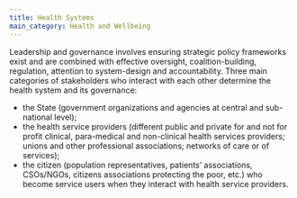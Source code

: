 ```yaml
---
title: Health Systems
main_category: Health and Wellbeing
---
```

Leadership and governance involves ensuring strategic policy frameworks exist and are combined with effective oversight, coalition-building, regulation, attention to system-design and accountability. Three main categories of stakeholders who interact with each other determine the health system and its governance:  

* the State (government organizations and agencies at central and sub-national level);
* the health service providers (different public and private for and not for profit clinical, para-medical and non-clinical health services providers; unions and other professional associations; networks of care or of services);
* the citizen (population representatives, patients’ associations, CSOs/NGOs, citizens associations protecting the poor, etc.) who become service users when they interact with health service providers.